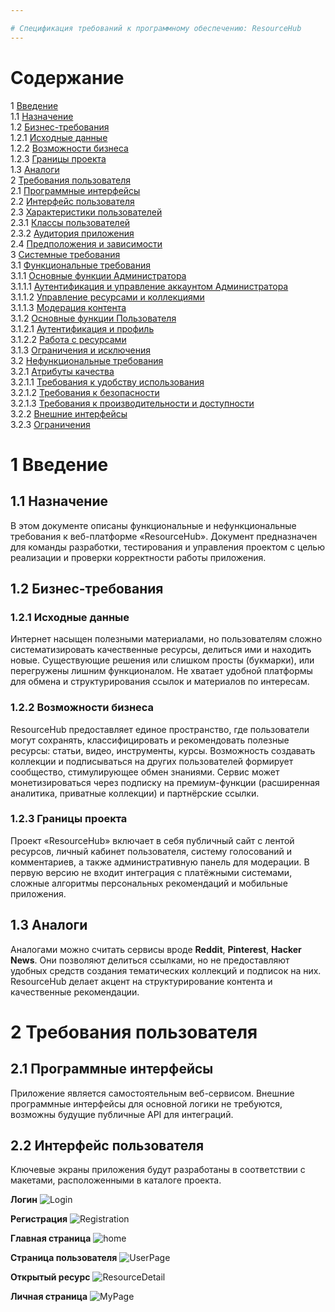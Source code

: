 ```yaml
---

# Спецификация требований к программному обеспечению: ResourceHub
---
```


# Содержание
1 [Введение](#intro)  
1.1 [Назначение](#appointment)  
1.2 [Бизнес-требования](#business_requirements)  
1.2.1 [Исходные данные](#initial_data)  
1.2.2 [Возможности бизнеса](#business_opportunities)  
1.2.3 [Границы проекта](#project_boundary)  
1.3 [Аналоги](#analogues)  
2 [Требования пользователя](#user_requirements)  
2.1 [Программные интерфейсы](#software_interfaces)  
2.2 [Интерфейс пользователя](#user_interface)  
2.3 [Характеристики пользователей](#user_specifications)  
2.3.1 [Классы пользователей](#user_classes)  
2.3.2 [Аудитория приложения](#application_audience)  
2.4 [Предположения и зависимости](#assumptions_and_dependencies)  
3 [Системные требования](#system_requirements)  
3.1 [Функциональные требования](#functional_requirements)  
3.1.1 [Основные функции Администратора](#admin_main_functions)  
3.1.1.1 [Аутентификация и управление аккаунтом Администратора](#admin_auth)  
3.1.1.2 [Управление ресурсами и коллекциями](#resource_management)  
3.1.1.3 [Модерация контента](#content_moderation)  
3.1.2 [Основные функции Пользователя](#user_main_functions)  
3.1.2.1 [Аутентификация и профиль](#user_auth)  
3.1.2.2 [Работа с ресурсами](#resource_usage)  
3.1.3 [Ограничения и исключения](#restrictions_and_exclusions)  
3.2 [Нефункциональные требования](#non-functional_requirements)  
3.2.1 [Атрибуты качества](#quality_attributes)  
3.2.1.1 [Требования к удобству использования](#requirements_for_ease_of_use)    
3.2.1.2 [Требования к безопасности](#security_requirements)  
3.2.1.3 [Требования к производительности и доступности](#access_requirements)  
3.2.2 [Внешние интерфейсы](#external_interfaces)  
3.2.3 [Ограничения](#restrictions)  

<a name="intro"/>

# 1 Введение

<a name="appointment"/>

## 1.1 Назначение
В этом документе описаны функциональные и нефункциональные требования к веб-платформе «ResourceHub». Документ предназначен для команды разработки, тестирования и управления проектом с целью реализации и проверки корректности работы приложения.

<a name="business_requirements"/>

## 1.2 Бизнес-требования

<a name="initial_data"/>

### 1.2.1 Исходные данные
Интернет насыщен полезными материалами, но пользователям сложно систематизировать качественные ресурсы, делиться ими и находить новые. Существующие решения или слишком просты (букмарки), или перегружены лишним функционалом. Не хватает удобной платформы для обмена и структурирования ссылок и материалов по интересам.

<a name="business_opportunities"/>

### 1.2.2 Возможности бизнеса
ResourceHub предоставляет единое пространство, где пользователи могут сохранять, классифицировать и рекомендовать полезные ресурсы: статьи, видео, инструменты, курсы. Возможность создавать коллекции и подписываться на других пользователей формирует сообщество, стимулирующее обмен знаниями. Сервис может монетизироваться через подписку на премиум-функции (расширенная аналитика, приватные коллекции) и партнёрские ссылки.

<a name="project_boundary"/>

### 1.2.3 Границы проекта
Проект «ResourceHub» включает в себя публичный сайт с лентой ресурсов, личный кабинет пользователя, систему голосований и комментариев, а также административную панель для модерации. В первую версию не входит интеграция с платёжными системами, сложные алгоритмы персональных рекомендаций и мобильные приложения.

<a name="analogues"/>

## 1.3 Аналоги
Аналогами можно считать сервисы вроде **Reddit**, **Pinterest**, **Hacker News**. Они позволяют делиться ссылками, но не предоставляют удобных средств создания тематических коллекций и подписок на них. ResourceHub делает акцент на структурирование контента и качественные рекомендации.

<a name="user_requirements"/>

# 2 Требования пользователя

<a name="software_interfaces"/>

## 2.1 Программные интерфейсы
Приложение является самостоятельным веб-сервисом. Внешние программные интерфейсы для основной логики не требуются, возможны будущие публичные API для интеграций.

<a name="user_interface"/>

## 2.2 Интерфейс пользователя
Ключевые экраны приложения будут разработаны в соответствии с макетами, расположенными в каталоге проекта.

**Логин**
![Login](/docs/mockups/login.png)

**Регистрация**
![Registration](/docs/mockups/signup.png)

**Главная страница**
![home](/docs/mockups/home.png)

**Страница пользователя**
![UserPage](/docs/mockups/open_user.png)

**Открытый ресурс**
![ResourceDetail](/docs/mockups/open_source.png)

**Личная страница**
![MyPage](/docs/mockups/profile.png)


